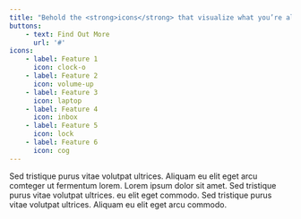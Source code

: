 ```yaml
---
title: "Behold the <strong>icons</strong> that visualize what you’re all about. or just take up space. your call bro."
buttons:
    - text: Find Out More
      url: '#'
icons:
    - label: Feature 1
      icon: clock-o
    - label: Feature 2
      icon: volume-up 
    - label: Feature 3
      icon: laptop  
    - label: Feature 4
      icon: inbox
    - label: Feature 5
      icon: lock   
    - label: Feature 6
      icon: cog       
---
```

Sed tristique purus vitae volutpat ultrices. Aliquam eu elit eget arcu comteger ut fermentum lorem. Lorem ipsum dolor sit amet. Sed tristique purus vitae volutpat ultrices. eu elit eget commodo. Sed tristique purus vitae volutpat ultrices. Aliquam eu elit eget arcu commodo.